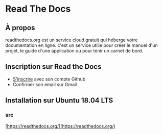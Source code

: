 # Read The Docs

## À propos
readthedocs.org est un service cloud gratuit qui héberge votre documentation en ligne. c'est un service utilie pour créer le manuel d'un projet, le guide d'une application ou pour tenir un carnet de bord.
## Inscription sur Read the Docs
- [S'inscrire](https://readthedocs.org/accounts/signup/) avec son compte Github
- Confirmer son email sur Gmail

## Installation sur Ubuntu 18.04 LTS

### src 
[https://readthedocs.org/](https://readthedocs.org/)
<!--stackedit_data:
eyJoaXN0b3J5IjpbLTE2NDI5NjA5NTgsMTM5ODEzNjM2OV19
-->
